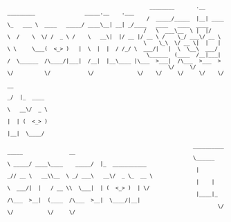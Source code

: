 












												  ________       .__         _________                _____.__    .___                          
												 /  _____/_____  |__| ____   \_   ___ \  ____   _____/ ____\__| __| _/____   ____   ____  ____  
												/   \  ___\__  \ |  |/    \  /    \  \/ /  _ \ /    \   __\|  |/ __ |/ __ \ /    \_/ ___\/ __ \ 
												\    \_\  \/ __ \|  |   |  \ \     \___(  <_> )   |  \  |  |  / /_/ \  ___/|   |  \  \__\  ___/ 
												 \______  (____  /__|___|  /  \______  /\____/|___|  /__|  |__\____ |\___  >___|  /\___  >___  >
														\/     \/        \/          \/            \/              \/    \/     \/     \/    \/ 
																						  __             
																						_/  |_  ____     
																						\   __\/  _ \    
																						 |  | (  <_> )   
																						 |__|  \____/    
																										 
																__________        _____               __                    
																\______   \ _____/ ____\____    _____/  |_  ___________     
																 |       _// __ \   __\\__  \ _/ ___\   __\/  _ \_  __ \    
																 |    |   \  ___/|  |   / __ \\  \___|  | (  <_> )  | \/    
																 |____|_  /\___  >__|  (____  /\___  >__|  \____/|__|       
																		\/     \/           \/     \/

